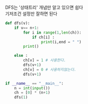 DFS는 '상태트리' 개념만 알고 있으면 쉽다 <br/>
기저조건 설정만 잘하면 된다
```python
def dfs(v):
    if v== n+1:
        for i in range(1,len(ch)):
            if ch[i] :
                print(i,end = " ")
        print()

    else :
        ch[v] = 1 # 사용한다.
        dfs(v+1)
        ch[v] = 0 # 사용하지않는다.
        dfs(v+1)

if __name__ == "__main__":
    n = int(input())
    ch = [0] * (n+1)
    dfs(1)
```